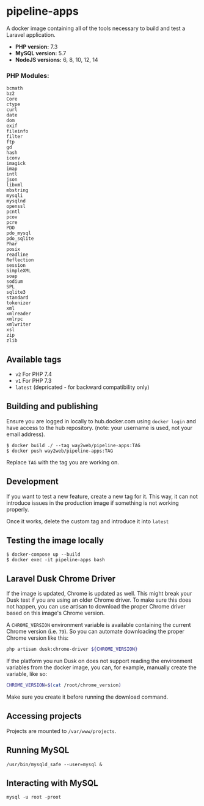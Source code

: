 # pipeline-apps

A docker image containing all of the tools necessary to build and test a Laravel application.

- **PHP version:** 7.3
- **MySQL version:** 5.7
- **NodeJS versions:** 6, 8, 10, 12, 14

### PHP Modules:
```
bcmath
bz2
Core
ctype
curl
date
dom
exif
fileinfo
filter
ftp
gd
hash
iconv
imagick
imap
intl
json
libxml
mbstring
mysqli
mysqlnd
openssl
pcntl
pcov
pcre
PDO
pdo_mysql
pdo_sqlite
Phar
posix
readline
Reflection
session
SimpleXML
soap
sodium
SPL
sqlite3
standard
tokenizer
xml
xmlreader
xmlrpc
xmlwriter
xsl
zip
zlib
```

## Available tags
- `v2` For PHP 7.4
- `v1` For PHP 7.3
- `latest` (depricated - for backward compatibility only)

## Building and publishing

Ensure you are logged in locally to hub.docker.com using `docker login` and have access to the hub repository.
(note: your username is used, not your email address).

```
$ docker build ./ --tag way2web/pipeline-apps:TAG
$ docker push way2web/pipeline-apps:TAG
```

Replace `TAG` with the tag you are working on.

## Development

If you want to test a new feature, create a new tag for it. This way, it can not introduce issues in the production image if something is not working properly.

Once it works, delete the custom tag and introduce it into `latest`

## Testing the image locally

```
$ docker-compose up --build
$ docker exec -it pipeline-apps bash
```

## Laravel Dusk Chrome Driver

If the image is updated, Chrome is updated as well. This might break your Dusk test if you are using an older Chrome driver.
To make sure this does not happen, you can use artisan to download the proper Chrome driver based on this image's Chrome version.

A `CHROME_VERSION` environment variable is available containing the current Chrome version (i.e. `79`). So you can automate downloading the proper Chrome version like this:

```bash
php artisan dusk:chrome-driver ${CHROME_VERSION}
```

If the platform you run Dusk on does not support reading the environment variables from the docker image, you can, for example, manually create the variable, like so:

```bash
CHROME_VERSION=$(cat /root/chrome_version)
```

Make sure you create it before running the download command.

## Accessing projects
Projects are mounted to `/var/www/projects`.

## Running MySQL
`/usr/bin/mysqld_safe --user=mysql &`

## Interacting with MySQL
`mysql -u root -proot`
